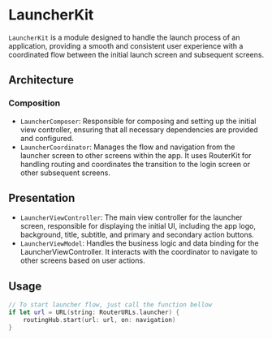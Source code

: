 # LauncherKit

`LauncherKit` is a module designed to handle the launch process of an application, providing a smooth and consistent user experience with a coordinated flow between the initial launch screen and subsequent screens.

## Architecture

### Composition
- `LauncherComposer`: Responsible for composing and setting up the initial view controller, ensuring that all necessary dependencies are provided and configured.
- `LauncherCoordinator`: Manages the flow and navigation from the launcher screen to other screens within the app. It uses RouterKit for handling routing and coordinates the transition to the login screen or other subsequent screens.

## Presentation
- `LauncherViewController`: The main view controller for the launcher screen, responsible for displaying the initial UI, including the app logo, background, title, subtitle, and primary and secondary action buttons.
- `LauncherViewModel`: Handles the business logic and data binding for the LauncherViewController. It interacts with the coordinator to navigate to other screens based on user actions.

## Usage

```swift
// To start launcher flow, just call the function bellow
if let url = URL(string: RouterURLs.launcher) {
    routingHub.start(url: url, on: navigation)
}
```
